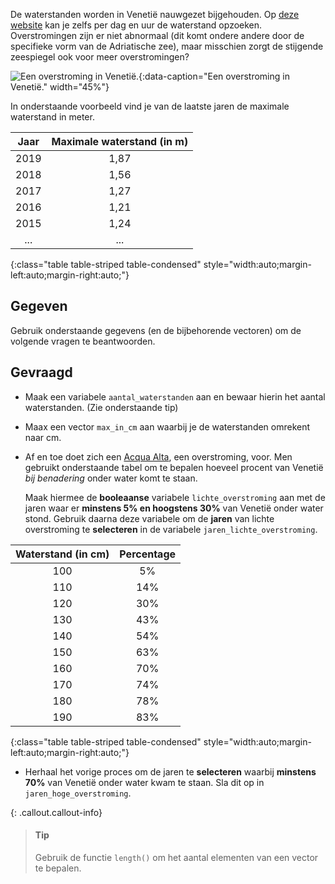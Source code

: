 De waterstanden worden in Venetië nauwgezet bijgehouden. Op <a href="https://www.comune.venezia.it/node/6214" target="_blank">deze website</a> kan je zelfs per dag en uur de waterstand opzoeken. Overstromingen zijn er niet abnormaal (dit komt ondere andere door de specifieke vorm van de Adriatische zee), maar misschien zorgt de stijgende zeespiegel ook voor meer overstromingen?

![Een overstroming in Venetië.](media/egor-gordeev.jpg "Foto door Egor Gordeev op Unsplash."){:data-caption="Een overstroming in Venetië." width="45%"}

In onderstaande voorbeeld vind je van de laatste jaren de maximale waterstand in meter.

| Jaar  | Maximale waterstand (in m) | 
|:-----:|:-----:|
| 2019  | 1,87   |
| 2018  | 1,56   |
| 2017  | 1,27   |
| 2016  | 1,21   |
| 2015  | 1,24   |
| ...   | ...    |
{:class="table table-striped table-condensed" style="width:auto;margin-left:auto;margin-right:auto;"}

## Gegeven

Gebruik onderstaande gegevens (en de bijbehorende vectoren) om de volgende vragen te beantwoorden.

## Gevraagd

- Maak een variabele `aantal_waterstanden` aan en bewaar hierin het aantal waterstanden. (Zie onderstaande tip)

- Maax een vector `max_in_cm` aan waarbij je de waterstanden omrekent naar cm.

- Af en toe doet zich een <a href="https://en.wikipedia.org/wiki/Acqua_alta" target="_blank">Acqua Alta</a>, een overstroming, voor.
Men gebruikt onderstaande tabel om te bepalen hoeveel procent van Venetië *bij benadering* onder water komt te staan.

  Maak hiermee de **booleaanse** variabele `lichte_overstroming` aan met de jaren waar er **minstens 5% en hoogstens 30%** van Venetië onder water stond. Gebruik daarna deze variabele om de **jaren** van lichte overstroming te **selecteren** in de variabele `jaren_lichte_overstroming`.

| Waterstand (in cm)  | Percentage | 
|:----:|:-------:|
| 100  | 5%   |
| 110  | 14%  |
| 120  | 30%  |
| 130  | 43%  |
| 140  | 54%  |
| 150  | 63%  |
| 160  | 70%  |
| 170  | 74%  |
| 180  | 78%  |
| 190  | 83%  |
{:class="table table-striped table-condensed" style="width:auto;margin-left:auto;margin-right:auto;"}

- Herhaal het vorige proces om de jaren te **selecteren** waarbij **minstens 70%** van Venetië onder water kwam te staan. Sla dit op in `jaren_hoge_overstroming`.


{: .callout.callout-info}
>#### Tip
>
> Gebruik de functie `length()` om het aantal elementen van een vector te bepalen.
